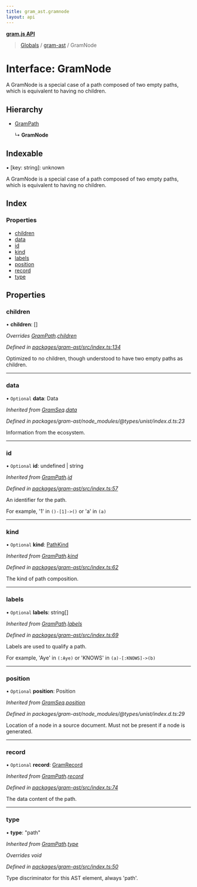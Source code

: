 ```yaml
---
title: gram_ast.gramnode
layout: api
---
```


**[gram.js API](../README.md)**

> [Globals](../globals.md) / [gram-ast](../modules/gram_ast.md) / GramNode

# Interface: GramNode

A GramNode is a special case of a path composed of two
empty paths, which is equivalent to having no children.

## Hierarchy

* [GramPath](gram_ast.grampath.md)

  ↳ **GramNode**

## Indexable

▪ [key: string]: unknown

A GramNode is a special case of a path composed of two
empty paths, which is equivalent to having no children.

## Index

### Properties

* [children](gram_ast.gramnode.md#children)
* [data](gram_ast.gramnode.md#data)
* [id](gram_ast.gramnode.md#id)
* [kind](gram_ast.gramnode.md#kind)
* [labels](gram_ast.gramnode.md#labels)
* [position](gram_ast.gramnode.md#position)
* [record](gram_ast.gramnode.md#record)
* [type](gram_ast.gramnode.md#type)

## Properties

### children

•  **children**: []

*Overrides [GramPath](gram_ast.grampath.md).[children](gram_ast.grampath.md#children)*

*Defined in [packages/gram-ast/src/index.ts:134](https://github.com/gram-data/gram-js/blob/fd9a123/packages/gram-ast/src/index.ts#L134)*

Optimized to no children, though understood
to have two empty paths as children.

___

### data

• `Optional` **data**: Data

*Inherited from [GramSeq](gram_ast.gramseq.md).[data](gram_ast.gramseq.md#data)*

*Defined in packages/gram-ast/node_modules/@types/unist/index.d.ts:23*

Information from the ecosystem.

___

### id

• `Optional` **id**: undefined \| string

*Inherited from [GramPath](gram_ast.grampath.md).[id](gram_ast.grampath.md#id)*

*Defined in [packages/gram-ast/src/index.ts:57](https://github.com/gram-data/gram-js/blob/fd9a123/packages/gram-ast/src/index.ts#L57)*

An identifier for the path.

For example, '1' in `()-[1]->()` or 'a' in `(a)`

___

### kind

• `Optional` **kind**: [PathKind](../modules/gram_ast.md#pathkind)

*Inherited from [GramPath](gram_ast.grampath.md).[kind](gram_ast.grampath.md#kind)*

*Defined in [packages/gram-ast/src/index.ts:62](https://github.com/gram-data/gram-js/blob/fd9a123/packages/gram-ast/src/index.ts#L62)*

The kind of path composition.

___

### labels

• `Optional` **labels**: string[]

*Inherited from [GramPath](gram_ast.grampath.md).[labels](gram_ast.grampath.md#labels)*

*Defined in [packages/gram-ast/src/index.ts:69](https://github.com/gram-data/gram-js/blob/fd9a123/packages/gram-ast/src/index.ts#L69)*

Labels are used to qualify a path.

For example, 'Aye' in `(:Aye)` or 'KNOWS' in `(a)-[:KNOWS]->(b)`

___

### position

• `Optional` **position**: Position

*Inherited from [GramSeq](gram_ast.gramseq.md).[position](gram_ast.gramseq.md#position)*

*Defined in packages/gram-ast/node_modules/@types/unist/index.d.ts:29*

Location of a node in a source document.
Must not be present if a node is generated.

___

### record

• `Optional` **record**: [GramRecord](../modules/gram_ast.md#gramrecord)

*Inherited from [GramPath](gram_ast.grampath.md).[record](gram_ast.grampath.md#record)*

*Defined in [packages/gram-ast/src/index.ts:74](https://github.com/gram-data/gram-js/blob/fd9a123/packages/gram-ast/src/index.ts#L74)*

The data content of the path.

___

### type

•  **type**: \"path\"

*Inherited from [GramPath](gram_ast.grampath.md).[type](gram_ast.grampath.md#type)*

*Overrides void*

*Defined in [packages/gram-ast/src/index.ts:50](https://github.com/gram-data/gram-js/blob/fd9a123/packages/gram-ast/src/index.ts#L50)*

Type discriminator for this AST element, always 'path'.
